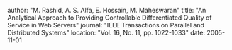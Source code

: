 author: "M. Rashid, A. S. Alfa, E. Hossain, M. Maheswaran"
title: "An Analytical Approach to Providing Controllable Differentiated Quality of Service in Web Servers"
journal: "IEEE Transactions on Parallel and Distributed Systems"
location: "Vol. 16, No. 11, pp. 1022-1033"
date: 2005-11-01